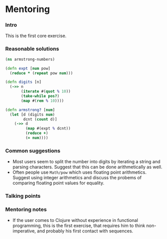 # Mentoring

### Intro
This is the first core exercise.

### Reasonable solutions

```clojure
(ns armstrong-numbers)

(defn expt [num pow]
  (reduce * (repeat pow num)))

(defn digits [n]
  (->> n
       (iterate #(quot % 10))
       (take-while pos?)
       (map #(rem % 10))))

(defn armstrong? [num]
  (let [d (digits num)
        dcnt (count d)]
    (->> d
         (map #(expt % dcnt))
         (reduce +)
         (= num))))
```

### Common suggestions
- Most users seem to split the number into digits by iterating a string and
  parsing characters. Suggest that this can be done arithmetically as well.
- Often people use `Math/pow` which uses floating point arithmetics. Suggest
  using integer arithmetics and discuss the probems of comparing floating
  point values for equality.

### Talking points

### Mentoring notes
- If the user comes to Clojure without experience in functional programming,
  this is the first exercise, that requires him to think non-imperative, and
  probably his first contact with sequences.
